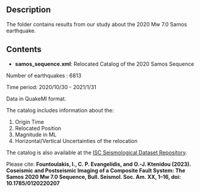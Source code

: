 ## Description
The folder contains results from our study about the 2020 Mw 7.0 Samos earthquake.

## Contents
* **samos_sequence.xml**: Relocated Catalog of the 2020 Samos Sequence

Number of earthquakes : 6813

Time period: 2020/10/30 - 2021/1/31 

Data in QuakeMl format.

The catalog includes information about the:
1) Origin Time
2) Relocated Position
3) Magnitude in ML
4) Horizontal/Vertical Uncertainties of the relocation

The catalog is also available at the [ISC Seismological Dataset Repository](http://www.isc.ac.uk/dataset_repository/view_submission.php?dsid=48).

Please cite:
**Fountoulakis, I., C. P. Evangelidis, and O.-J. Ktenidou (2023).
Coseismic and Postseismic Imaging of a Composite Fault System: The Samos 2020
Mw 7.0 Sequence, Bull. Seismol. Soc. Am. XX, 1–16, doi: 10.1785/0120220207**
